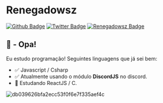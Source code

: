 # Renegadowsz

[![Github Badge](https://img.shields.io/badge/-Github-000?style=flat-square&logo=Github&logoColor=white&link=https://github.com/0xwatchdog)](https://github.com/renegadowszz)
[![Twitter Badge](https://img.shields.io/badge/-Twitter-1ca0f1?style=flat-square&labelColor=1ca0f1&logo=twitter&logoColor=white&link=https://twitter.com/renegadowsz7)](https://twitter.com/renegadowsz7)
[![Renegadowsz Badge](https://img.shields.io/twitter/url?color=grey&label=Renegadowsz&logo=renegado.tk&logoColor=green&style=flat-square&url=https%3A%2F%2Fnull09.tk)](renegadodev.tk)

## 👋 - Opa!

Eu estudo programação! Seguintes linguagens que já sei bem:

- :white_check_mark: Javascript / Csharp
- :white_check_mark: Atualmente usando o módulo **DiscordJS** no discord.
- :green_book: Estudando ReactJS / C.


![db039626bfa2ecc53f0f6e7f335aef4c](https://user-images.githubusercontent.com/63076142/90302687-5ca84a80-de7e-11ea-8496-f3c1e31eee68.gif)




